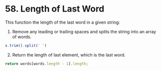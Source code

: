 # 58. Length of Last Word

This function the length of the last word in a given string:

1. Remove any leading or trailing spaces and splits the string into an array of words.

```ts
s.trim().split(' ')
```
2. Return the length of last element, which is the last word.
```ts
return words[words.length - 1].length;
```
